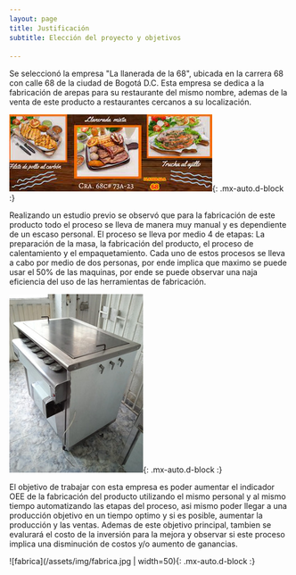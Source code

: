 ```yaml
---
layout: page
title: Justificación
subtitle: Elección del proyecto y objetivos

---
```

Se seleccionó la empresa "La llanerada de la 68", ubicada en la carrera 68 con calle 68 de la ciudad de Bogotá D.C. Esta empresa se dedica a la fabricación de arepas para su restaurante del mismo nombre, ademas de la venta de este producto a restaurantes cercanos a su localización. 

![si](/assets/img/si.jpg){: .mx-auto.d-block :}

Realizando un estudio previo se observó que para la fabricación de este producto todo el proceso se lleva de manera muy manual y es dependiente de un escaso personal. El proceso se lleva por medio 4 de etapas: La preparación de la masa, la fabricación del producto, el proceso de calentamiento y el empaquetamiento. Cada uno de estos procesos se lleva a cabo por medio de dos personas, por ende implica que maximo se puede usar el 50% de las maquinas, por ende se puede observar una naja eficiencia del uso de las herramientas de fabricación.

![horno](/assets/img/horno.jpg){: .mx-auto.d-block :}

El objetivo de trabajar con esta empresa es poder aumentar el indicador OEE de la fabricación del producto utilizando el mismo personal y al mismo tiempo automatizando las etapas del proceso, asi mismo poder llegar a una producción objetivo en un tiempo optimo y si es posible, aumentar la producción y las ventas. Ademas de este objetivo principal, tambien se evalurará el costo de la inversión para la mejora y observar si este proceso implica una disminución de costos y/o aumento de ganancias.

![fabrica](/assets/img/fabrica.jpg | width=50){: .mx-auto.d-block :}

